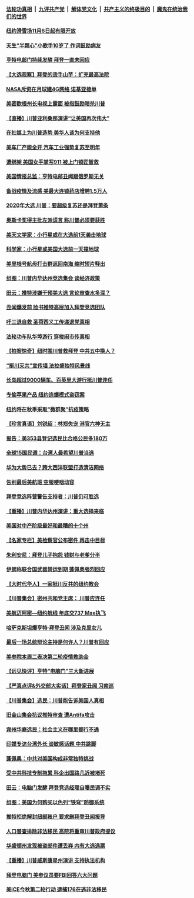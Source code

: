 ####  [法轮功真相](../../../../basic/blob/master/README.md?t=10200502) &nbsp;|&nbsp; [九评共产党](../../../../9ping.md/blob/master/README.md?t=10200502) &nbsp;|&nbsp; [解体党文化](../../../../jtdwh.md/blob/master/README.md?t=10200502)  &nbsp;|&nbsp; [共产主义的终极目的](../../../../gczydzjmd.md/blob/master/README.md?t=10200502) &nbsp;|&nbsp; [魔鬼在统治我们的世界](../../../../mgztzwmdsj.md/blob/master/README.md?t=10200502) 

#### [纽约滑雪场11月6日起有限开放](../pages/nsc412/n12485617.md?t=10200502) 

#### [天生“半颗心”小歌手10岁了 作词鼓励病友](../pages/nsc412/n12486715.md?t=10200502) 

#### [亨特电邮门持续发酵 拜登一直未回应](../pages/nsc412/n12487305.md?t=10200502) 

#### [【大选观察】拜登的烫手山芋：扩充最高法院](../pages/nsc412/n12487211.md?t=10200502) 

#### [NASA斥资在月球建4G网络 诺基亚接单](../pages/nsc412/n12487085.md?t=10200502) 

#### [美密歇根州长电视上露面 被指鼓励暗杀川普](../pages/nsc412/n12487124.md?t=10200502) 

#### [【直播】川普亚利桑那演讲“让美国再次伟大”](../pages/nsc412/n12486752.md?t=10200502) 

#### [在社媒上为川普造势 美华人谈为何支持他](../pages/nsc412/n12487104.md?t=10200502) 

#### [美车厂产能全开 汽车工业强势复苏至明年](../pages/nsc412/n12486931.md?t=10200502) 

#### [遭绑架 美国女手掌写911 被上门锁匠智救](../pages/nsc412/n12486699.md?t=10200502) 

#### [美国情报总监：亨特电邮丑闻跟俄罗斯无关](../pages/nsc412/n12486978.md?t=10200502) 

#### [备战疫情及流感 美最大连锁药店增聘1.5万人](../pages/nsc412/n12486773.md?t=10200502) 

#### [2020年大选 川普：要超级复苏还是拜登萧条](../pages/nsc412/n12486578.md?t=10200502) 

#### [奥斯卡奖得主批左派谎言 称川普必须要获胜](../pages/nsc412/n12486782.md?t=10200502) 

#### [美天文学家：小行星或在大选前1天袭击地球](../pages/nsc412/n12486333.md?t=10200502) 

#### [科学家：小行星或美国大选前一天撞地球](../pages/nsc412/n12486328.md?t=10200502) 

#### [美里根号航母打击群返回南海 缩时短片释出](../pages/nsc412/n12486194.md?t=10200502) 

#### [组图：川普内华达州竞选集会 谈经济政策](../pages/nsc412/n12486071.md?t=10200502) 

#### [田云：推特涉嫌干预美大选 言论审查水多深？](../pages/nsc412/n12486089.md?t=10200502) 

#### [丑闻爆发前 脸书推特高层加入拜登竞选团队](../pages/nsc412/n12486027.md?t=10200502) 

#### [吁三退自救 圣荷西义工传递退党真相](../pages/nsc412/n12485661.md?t=10200502) 

#### [法轮功车队华埠游行 穿梭闹市传真相](../pages/nsc412/n12485726.md?t=10200502) 

#### [【拍案惊奇】纽时围川普救拜登 中共五中换人？](../pages/nsc412/n12485538.md?t=10200502) 

#### [“挺川灭共”宣传墙  法拉盛独特风景线](../pages/nsc412/n12485676.md?t=10200502) 

#### [长岛超过9000辆车、百英里大游行挺川普连任](../pages/nsc412/n12485723.md?t=10200502) 

#### [专偷苹果产品  纽约连爆模式盗窃案](../pages/nsc412/n12485604.md?t=10200502) 

#### [纽约将在秋季采取“微群聚”抗疫策略](../pages/nsc412/n12485738.md?t=10200502) 

#### [【珍言真语】刘锐绍：林郑失宠 港官六神无主](../pages/nsc412/n12484638.md?t=10200502) 

#### [报告：美353县登记选民比合格公民多180万](../pages/nsc412/n12485560.md?t=10200502) 

#### [全球15国民调：台湾人最希望川普当选](../pages/nsc412/n12485655.md?t=10200502) 

#### [华为大势已去？跨大西洋联盟打造清洁网络](../pages/nsc412/n12485442.md?t=10200502) 

#### [告别最后美航班 空服哽咽动容](../pages/nsc412/n12485455.md?t=10200502) 

#### [拜登竞选阵营警告支持者：川普仍可胜选](../pages/nsc412/n12485182.md?t=10200502) 

#### [【重播】川普内华达州演讲：重大选择来临](../pages/nsc412/n12484951.md?t=10200502) 

#### [美国对中产阶级最好和最糟的十个州](../pages/nsc412/n12483177.md?t=10200502) 

#### [【名家专栏】美检察官公布密件 再击中目标](../pages/nsc412/n12483407.md?t=10200502) 

#### [朱利安尼：拜登儿子抱怨 钱财与老爹分半](../pages/nsc412/n12485086.md?t=10200502) 

#### [伊朗称联合国武器禁运到期 蓬佩奥强烈回应](../pages/nsc412/n12485003.md?t=10200502) 

#### [【大时代华人】一家挺川反共的纽约教会](../pages/nsc412/n12484566.md?t=10200502) 

#### [【川普集会】密州共和党主席： 川普应连任](../pages/nsc412/n12484555.md?t=10200502) 

#### [美航迈阿密—纽约航线 年底交737 Max执飞](../pages/nsc412/n12484717.md?t=10200502) 

#### [哈萨克斯坦爆亨特‧拜登丑闻 涉及克里女儿](../pages/nsc412/n12484808.md?t=10200502) 

#### [最后一场总统辩论主持是何许人？川普有回应](../pages/nsc412/n12484752.md?t=10200502) 

#### [美参院本周二表决第二轮疫情救助金](../pages/nsc412/n12484501.md?t=10200502) 

#### [【远见快评】亨特“电脑门”三大新进展](../pages/nsc412/n12483689.md?t=10200502) 

#### [【严真点评&外交部大实话】拜登家丑闻 习南巡](../pages/nsc412/n12484332.md?t=10200502) 

#### [【川普集会】选民：川普能告诉美国人真相](../pages/nsc412/n12484604.md?t=10200502) 

#### [旧金山集会抗议推特审查 遭Antifa攻击](../pages/nsc412/n12484478.md?t=10200502) 

#### [宾州华裔选民：社会主义在哪里都行不通](../pages/nsc412/n12483864.md?t=10200502) 

#### [印媒专访台湾外长 谈敏感话题 中共跳脚](../pages/nsc412/n12484354.md?t=10200502) 

#### [蓬佩奥：中共对美国构成非常独特挑战](../pages/nsc412/n12483656.md?t=10200502) 

#### [受中共科技专制拖累 科企出国路几近被堵死](../pages/nsc412/n12476425.md?t=10200502) 

#### [田云：电脑门发酵 拜登竞选经理自曝民调不实](../pages/nsc412/n12483848.md?t=10200502) 

#### [组图：美国为何购买以色列“铁穹”防御系统](../pages/nsc412/n12474215.md?t=10200502) 

#### [推特拒绝解封纽邮账户 要求删拜登丑闻报导](../pages/nsc412/n12483709.md?t=10200502) 

#### [人口普查排除非法移民 高院将重审川普政府提议](../pages/nsc412/n12483608.md?t=10200502) 

#### [华盛顿州发现被盗邮件遭丢弃 内有大选选票](../pages/nsc412/n12483600.md?t=10200502) 

#### [【重播】川普威斯康星州演讲 支持执法机构](../pages/nsc412/n12480830.md?t=10200502) 

#### [拜登电脑门 美参议员要FBI回答六大问题](../pages/nsc412/n12483509.md?t=10200502) 

#### [美ICE今秋第二轮行动 逮捕176在逃非法移民](../pages/nsc412/n12483499.md?t=10200502) 

